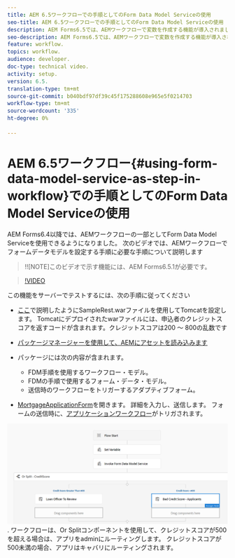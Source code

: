 ```yaml
---
title: AEM 6.5ワークフローでの手順としてのForm Data Model Serviceの使用
seo-title: AEM 6.5ワークフローでの手順としてのForm Data Model Serviceの使用
description: AEM Forms6.5では、AEMワークフローで変数を作成する機能が導入されました。 AEMワークフローの「Invoke Form Data Model Service」を使用するこの新しい機能により、非常に簡単になりました。 次のビデオでは、AEMワークフローのInvoke Form Data Model Serviceの使用に関する手順を説明します。
seo-description: AEM Forms6.5では、AEMワークフローで変数を作成する機能が導入されました。 AEMワークフローの「Invoke Form Data Model Service」を使用するこの新しい機能により、非常に簡単になりました。 次のビデオでは、AEMワークフローのInvoke Form Data Model Serviceの使用に関する手順を説明します。
feature: workflow.
topics: workflow.
audience: developer.
doc-type: technical video.
activity: setup.
version: 6.5.
translation-type: tm+mt
source-git-commit: b040bdf97df39c45f175288608e965e5f0214703
workflow-type: tm+mt
source-wordcount: '335'
ht-degree: 0%

---
```



# AEM 6.5ワークフロー{#using-form-data-model-service-as-step-in-workflow}での手順としてのForm Data Model Serviceの使用

AEM Forms6.4以降では、AEMワークフローの一部としてForm Data Model Serviceを使用できるようになりました。 次のビデオでは、AEMワークフローでフォームデータモデルを設定する手順に必要な手順について説明します

>!![NOTE]このビデオで示す機能には、AEM Forms6.5.1が必要です。


>[!VIDEO](https://video.tv.adobe.com/v/28145?quality=9&learn=on)

この機能をサーバーでテストするには、次の手順に従ってください

* [ここ](https://helpx.adobe.com/experience-manager/kt/forms/using/preparing-datasource-for-form-data-model-tutorial-use.html)で説明したようにSampleRest.warファイルを使用してTomcatを設定します。 Tomcatにデプロイされたwarファイルには、申込者のクレジットスコアを返すコードが含まれます。クレジットスコアは200 ～ 800の乱数です

* [ パッケージマネージャーを使用して、AEMにアセットを読み込みます](assets/aem65-loanapplication.zip)
* パッケージには次の内容が含まれます。

   * FDM手順を使用するワークフロー・モデル。
   * FDMの手順で使用するフォーム・データ・モデル。
   * 送信時のワークフローをトリガーするアダプティブフォーム。
* [MortgageApplicationForm](http://localhost:4502/content/dam/formsanddocuments/loanapplication/jcr:content?wcmmode=disabled)を開きます。 詳細を入力し、送信します。 フォームの送信時に、[アプリケーションワークフロー](http://http://localhost:4502/editor.html/conf/global/settings/workflow/models/LoanApplication2.html)がトリガされます。

![ ワークフロー ](assets/invokefdm651.PNG).
ワークフローは、Or Splitコンポーネントを使用して、クレジットスコアが500を超える場合は、アプリをadminにルーティングします。 クレジットスコアが500未満の場合、アプリはキャバリにルーティングされます。
